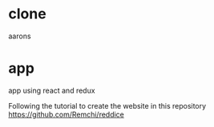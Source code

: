 # clone
aarons
# app
app using react and redux 

Following the tutorial to create the website in this repository https://github.com/Remchi/reddice
